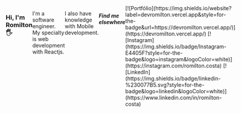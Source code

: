<div style="display:flex">
<h3>Hi, I'm Romilton 🖐️</h3> 
<p>I'm a software engineer. My specialty is web development with Reactjs.</p>
<p>I also have knowledge with Mobile development.</p>
<h5>Find me elsewhere</h5>
[![Portfólio](https://img.shields.io/website?label=devromilton.vercel.app&style=for-the-badge&url=https://devromilton.vercel.app/)](https://devromilton.vercel.app/)
[![Instagram](https://img.shields.io/badge/Instagram-E4405F?style=for-the-badge&logo=instagram&logoColor=white)](https://instagram.com/romilton.costa)
[![LinkedIn](https://img.shields.io/badge/linkedin-%230077B5.svg?style=for-the-badge&logo=linkedin&logoColor=white)](https://www.linkedin.com/in/romilton-costa)
</div>
